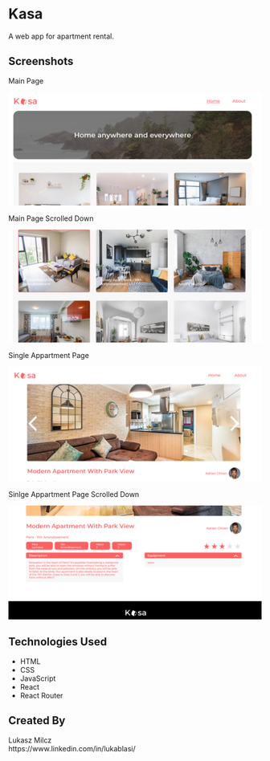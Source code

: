 <h1>Kasa</h1>
A web app for apartment rental.
<h2>Screenshots</h2>
Main Page

![](https://github.com/lukablasi/Kasa/blob/master/screenshots/mainpage.PNG)

Main Page Scrolled Down

![](https://github.com/lukablasi/Kasa/blob/master/screenshots/mainpage2.PNG)

Single Appartment Page

![](https://github.com/lukablasi/Kasa/blob/master/screenshots/singlepage.PNG)

Sinlge Appartment Page Scrolled Down

![](https://github.com/lukablasi/Kasa/blob/master/screenshots/singlepage2.PNG)

<h2>Technologies Used</h2>
<ul>
  <li>HTML</li>
  <li>CSS</li>
  <li>JavaScript</li>
  <li>React</li>
  <li>React Router</li>
</ul>

<h2>
  Created By
</h2>
Lukasz Milcz <br>
https://www.linkedin.com/in/lukablasi/
